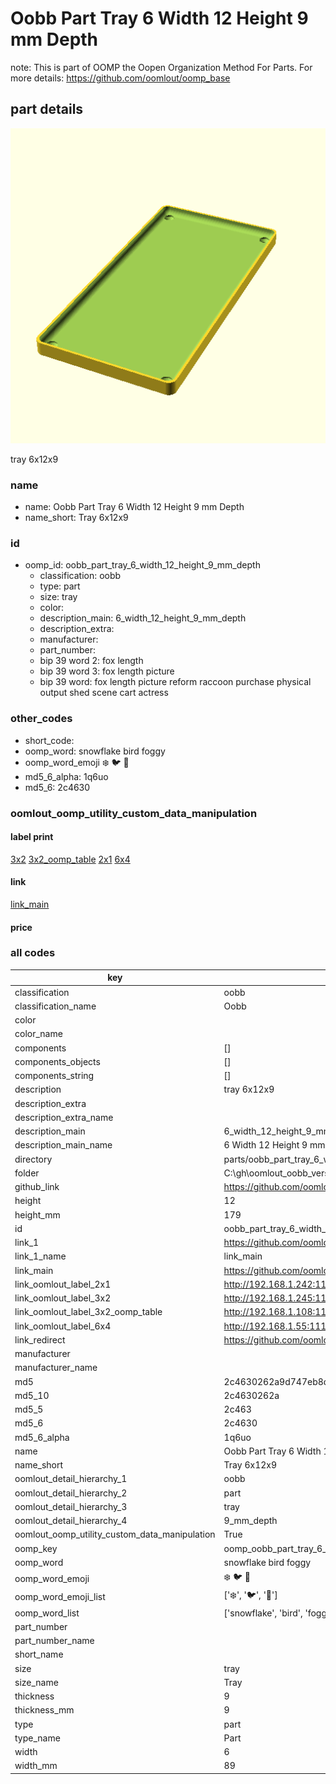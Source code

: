 # Oobb Part Tray 6 Width 12 Height 9 mm Depth  

note: This is part of OOMP the Oopen Organization Method For Parts. For more details: https://github.com/oomlout/oomp_base

##  part details
  

[![](3dpr.png)](3dpr.png)

tray 6x12x9



### name
* name: Oobb Part Tray 6 Width 12 Height 9 mm Depth
* name_short: Tray 6x12x9 
### id
* oomp_id: oobb_part_tray_6_width_12_height_9_mm_depth
  * classification: oobb
  * type: part
  * size: tray
  * color: 
  * description_main: 6_width_12_height_9_mm_depth
  * description_extra: 
  * manufacturer: 
  * part_number: 
  * bip 39 word 2: fox length
  * bip 39 word 3: fox length picture
  * bip 39 word: fox length picture reform raccoon purchase physical output shed scene cart actress

### other_codes
* short_code: 
* oomp_word: snowflake bird foggy
* oomp_word_emoji :snowflake: :bird: :foggy:
* md5_6_alpha: 1q6uo
* md5_6: 2c4630






### oomlout_oomp_utility_custom_data_manipulation
#### label print
[3x2](http://192.168.1.245:1112/?label=oomp%201q6uo)
[3x2_oomp_table](http://192.168.1.108:1112/?label=oomp%201q6uo)
[2x1](http://192.168.1.242:1112/?label=oomp%201q6uo)
[6x4](http://192.168.1.55:1112/?label=oomp%201q6uo)    

#### link

[link_main](https://github.com/oomlout/oomlout_oobb_version_4_generated_parts/tree/main/navigation_oomp/oobb/part/tray/6_width_12_height_9_mm_depth/part)                              

#### price







### all codes 
| key | value |  
| --- | --- |  
| classification | oobb |  
| classification_name | Oobb |  
| color |  |  
| color_name |  |  
| components | [] |  
| components_objects | [] |  
| components_string | [] |  
| description | tray 6x12x9 |  
| description_extra |  |  
| description_extra_name |  |  
| description_main | 6_width_12_height_9_mm_depth |  
| description_main_name | 6 Width 12 Height 9 mm Depth |  
| directory | parts/oobb_part_tray_6_width_12_height_9_mm_depth |  
| folder | C:\gh\oomlout_oobb_version_4_generated_parts\parts\oobb_part_tray_6_width_12_height_9_mm_depth |  
| github_link | https://github.com/oomlout/oomlout_oomp_part_src/tree/main/parts/oobb_part_tray_6_width_12_height_9_mm_depth |  
| height | 12 |  
| height_mm | 179 |  
| id | oobb_part_tray_6_width_12_height_9_mm_depth |  
| link_1 | https://github.com/oomlout/oomlout_oobb_version_4_generated_parts/tree/main/navigation_oomp/oobb/part/tray/6_width_12_height_9_mm_depth/part |  
| link_1_name | link_main |  
| link_main | https://github.com/oomlout/oomlout_oobb_version_4_generated_parts/tree/main/navigation_oomp/oobb/part/tray/6_width_12_height_9_mm_depth/part |  
| link_oomlout_label_2x1 | http://192.168.1.242:1112/?label=oomp%201q6uo |  
| link_oomlout_label_3x2 | http://192.168.1.245:1112/?label=oomp%201q6uo |  
| link_oomlout_label_3x2_oomp_table | http://192.168.1.108:1112/?label=oomp%201q6uo |  
| link_oomlout_label_6x4 | http://192.168.1.55:1112/?label=oomp%201q6uo |  
| link_redirect | https://github.com/oomlout/oomlout_oobb_version_4_generated_parts/tree/main/parts/oobb_tray_06_12_09 |  
| manufacturer |  |  
| manufacturer_name |  |  
| md5 | 2c4630262a9d747eb8d82b4548a002e2 |  
| md5_10 | 2c4630262a |  
| md5_5 | 2c463 |  
| md5_6 | 2c4630 |  
| md5_6_alpha | 1q6uo |  
| name | Oobb Part Tray 6 Width 12 Height 9 mm Depth |  
| name_short | Tray 6x12x9  |  
| oomlout_detail_hierarchy_1 | oobb |  
| oomlout_detail_hierarchy_2 | part |  
| oomlout_detail_hierarchy_3 | tray |  
| oomlout_detail_hierarchy_4 | 9_mm_depth |  
| oomlout_oomp_utility_custom_data_manipulation | True |  
| oomp_key | oomp_oobb_part_tray_6_width_12_height_9_mm_depth |  
| oomp_word | snowflake bird foggy |  
| oomp_word_emoji | :snowflake: :bird: :foggy: |  
| oomp_word_emoji_list | [':snowflake:', ':bird:', ':foggy:'] |  
| oomp_word_list | ['snowflake', 'bird', 'foggy'] |  
| part_number |  |  
| part_number_name |  |  
| short_name |  |  
| size | tray |  
| size_name | Tray |  
| thickness | 9 |  
| thickness_mm | 9 |  
| type | part |  
| type_name | Part |  
| width | 6 |  
| width_mm | 89 |  
